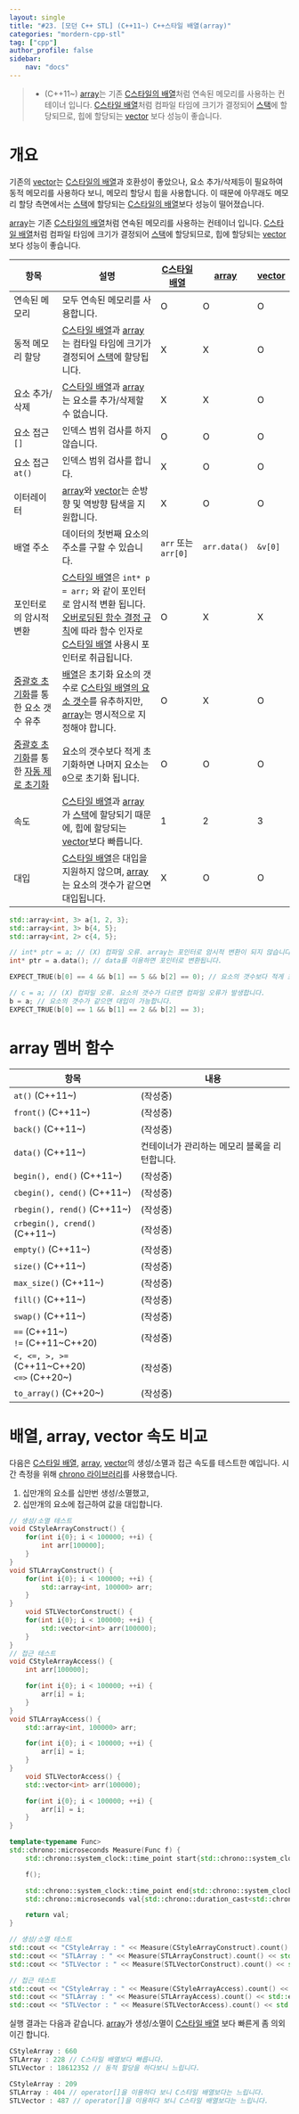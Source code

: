 ```yaml
---
layout: single
title: "#23. [모던 C++ STL] (C++11~) C++스타일 배열(array)"
categories: "mordern-cpp-stl"
tag: ["cpp"]
author_profile: false
sidebar: 
    nav: "docs"
---
```


> * (C++11~) [array](https://tango1202.github.io/mordern-cpp-stl/mordern-cpp-stl-array/)는 기존 [C스타일의 배열](https://tango1202.github.io/classic-cpp-guide/classic-cpp-guide-array/)처럼 연속된 메모리를 사용하는 컨테이너 입니다. [C스타일 배열](https://tango1202.github.io/classic-cpp-guide/classic-cpp-guide-array/)처럼 컴파일 타임에 크기가 결정되어 [스택](https://tango1202.github.io/classic-cpp-guide/classic-cpp-guide-memory-segment/#%EC%8A%A4%ED%83%9D)에 할당되므로, 힙에 할당되는 [vector](https://tango1202.github.io/classic-cpp-stl/classic-cpp-stl-vector/) 보다 성능이 좋습니다.

# 개요

기존의 [vector](https://tango1202.github.io/classic-cpp-stl/classic-cpp-stl-vector/)는 [C스타일의 배열](https://tango1202.github.io/classic-cpp-guide/classic-cpp-guide-array/)과 호환성이 좋았으나, 요소 추가/삭제등이 필요하여 동적 메모리를 사용하다 보니, 메모리 할당시 힙을 사용합니다. 이 때문에 아무래도 메모리 할당 측면에서는 [스택](https://tango1202.github.io/classic-cpp-guide/classic-cpp-guide-memory-segment/#%EC%8A%A4%ED%83%9D)에 할당되는 [C스타일의 배열](https://tango1202.github.io/classic-cpp-guide/classic-cpp-guide-array/)보다 성능이 떨어졌습니다.

[array](https://tango1202.github.io/mordern-cpp-stl/mordern-cpp-stl-array/)는 기존 [C스타일의 배열](https://tango1202.github.io/classic-cpp-guide/classic-cpp-guide-array/)처럼 연속된 메모리를 사용하는 컨테이너 입니다. [C스타일 배열](https://tango1202.github.io/classic-cpp-guide/classic-cpp-guide-array/)처럼 컴파일 타임에 크기가 결정되어 [스택](https://tango1202.github.io/classic-cpp-guide/classic-cpp-guide-memory-segment/#%EC%8A%A4%ED%83%9D)에 할당되므로, 힙에 할당되는 [vector](https://tango1202.github.io/classic-cpp-stl/classic-cpp-stl-vector/) 보다 성능이 좋습니다.

|항목|설명|[C스타일 배열](https://tango1202.github.io/classic-cpp-guide/classic-cpp-guide-array/)|[array](https://tango1202.github.io/mordern-cpp-stl/mordern-cpp-stl-array/)|[vector](https://tango1202.github.io/classic-cpp-stl/classic-cpp-stl-vector/)|
|--|--|--|--|--|
|연속된 메모리|모두 연속된 메모리를 사용합니다.|O|O|O|
|동적 메모리 할당|[C스타일 배열](https://tango1202.github.io/classic-cpp-guide/classic-cpp-guide-array/)과 [array](https://tango1202.github.io/mordern-cpp-stl/mordern-cpp-stl-array/)는 컴타일 타임에 크기가 결정되어 [스택](https://tango1202.github.io/classic-cpp-guide/classic-cpp-guide-memory-segment/#%EC%8A%A4%ED%83%9D)에 할당됩니다.|X|X|O|
|요소 추가/삭제|[C스타일 배열](https://tango1202.github.io/classic-cpp-guide/classic-cpp-guide-array/)과 [array](https://tango1202.github.io/mordern-cpp-stl/mordern-cpp-stl-array/)는 요소를 추가/삭제할 수 없습니다.|X|X|O|
|요소 접근 `[]`|인덱스 범위 검사를 하지 않습니다.|O|O|O|
|요소 접근 `at()`|인덱스 범위 검사를 합니다.|X|O|O|
|이터레이터|[array](https://tango1202.github.io/mordern-cpp-stl/mordern-cpp-stl-array/)와 [vector](https://tango1202.github.io/classic-cpp-stl/classic-cpp-stl-vector/)는 순방향 및 역방향 탐색을 지원합니다.|X|O|O|
|배열 주소|데이터의 첫번째 요소의 주소를 구할 수 있습니다.|`arr` 또는 `arr[0]`|`arr.data()`|`&v[0]`|
|포인터로의 암시적 변환|[C스타일 배열](https://tango1202.github.io/classic-cpp-guide/classic-cpp-guide-array/)은 `int* p = arr;` 와 같이 포인터로 암시적 변환 됩니다.<br/>[오버로딩된 함수 결정 규칙](https://tango1202.github.io/classic-cpp-guide/classic-cpp-guide-function/#%EC%98%A4%EB%B2%84%EB%A1%9C%EB%94%A9%EB%90%9C-%ED%95%A8%EC%88%98-%EA%B2%B0%EC%A0%95-%EA%B7%9C%EC%B9%99)에 따라 함수 인자로 [C스타일 배열](https://tango1202.github.io/classic-cpp-guide/classic-cpp-guide-array/) 사용시 포인터로 취급됩니다.|O|X|X|
|[중괄호 초기화](https://tango1202.github.io/mordern-cpp/mordern-cpp-uniform-initialization/)를 통한 요소 갯수 유추|[배열](https://tango1202.github.io/classic-cpp-guide/classic-cpp-guide-array/)은 초기화 요소의 갯수로 [C스타일 배열의 요소 갯수](https://tango1202.github.io/classic-cpp-guide/classic-cpp-guide-array/#%EB%B0%B0%EC%97%B4-%EC%9A%94%EC%86%8C%EC%9D%98-%EA%B0%AF%EC%88%98)를 유추하지만, [array](https://tango1202.github.io/mordern-cpp-stl/mordern-cpp-stl-array/)는 명시적으로 지정해야 합니다.|O|X|O|
|[중괄호 초기화](https://tango1202.github.io/mordern-cpp/mordern-cpp-uniform-initialization/)를 통한 [자동 제로 초기화](https://tango1202.github.io/classic-cpp-guide/classic-cpp-guide-initialization/#%EC%9E%90%EB%8F%99-%EC%A0%9C%EB%A1%9C-%EC%B4%88%EA%B8%B0%ED%99%94)|요소의 갯수보다 적게 초기화하면 나머지 요소는 `0`으로 초기화 됩니다.|O|O|O|
|속도|[C스타일 배열](https://tango1202.github.io/classic-cpp-guide/classic-cpp-guide-array/)과 [array](https://tango1202.github.io/mordern-cpp-stl/mordern-cpp-stl-array/)가 [스택](https://tango1202.github.io/classic-cpp-guide/classic-cpp-guide-memory-segment/#%EC%8A%A4%ED%83%9D)에 할당되기 때문에, 힙에 할당되는 [vector](https://tango1202.github.io/classic-cpp-stl/classic-cpp-stl-vector/)보다 빠릅니다.|1|2|3|
|대입|[C스타일 배열](https://tango1202.github.io/classic-cpp-guide/classic-cpp-guide-array/)은 대입을 지원하지 않으며, [array](https://tango1202.github.io/mordern-cpp-stl/mordern-cpp-stl-array/)는 요소의 갯수가 같으면 대입됩니다.|X|O|O|


```cpp
std::array<int, 3> a{1, 2, 3};
std::array<int, 3> b{4, 5}; 
std::array<int, 2> c{4, 5};   

// int* ptr = a; // (X) 컴파일 오류. array는 포인터로 암시적 변환이 되지 않습니다.
int* ptr = a.data(); // data를 이용하면 포인터로 변환됩니다.  

EXPECT_TRUE(b[0] == 4 && b[1] == 5 && b[2] == 0); // 요소의 갯수보다 적게 초기화하면 나머지 요소는 0으로 초기화 됩니다.

// c = a; // (X) 컴파일 오류. 요소의 갯수가 다르면 컴파일 오류가 발생합니다.
b = a; // 요소의 갯수가 같으면 대입이 가능합니다.
EXPECT_TRUE(b[0] == 1 && b[1] == 2 && b[2] == 3);
```
# array 멤버 함수

|항목|내용|
|--|--|
|`at()` (C++11~)|(작성중)|
|`front()` (C++11~)|(작성중)|
|`back()` (C++11~)|(작성중)|
|`data()` (C++11~)|컨테이너가 관리하는 메모리 블록을 리턴합니다.|
|`begin(), end()` (C++11~)|(작성중)|
|`cbegin(), cend()` (C++11~)|(작성중)|
|`rbegin(), rend()` (C++11~)|(작성중)|
|`crbegin(), crend()` (C++11~)|(작성중)|
|`empty()` (C++11~)|(작성중)|
|`size()` (C++11~)|(작성중)|
|`max_size()` (C++11~)|(작성중)|
|`fill()` (C++11~)|(작성중)|
|`swap()` (C++11~)|(작성중)|
|`==` (C++11~)<br/>`!=` (C++11~C++20)|(작성중)|
|`<, <=, >, >=` (C++11~C++20)<br/>`<=>` (C++20~)|(작성중)|
|`to_array()` (C++20~)|(작성중)|

# 배열, array, vector 속도 비교

다음은 [C스타일 배열](https://tango1202.github.io/classic-cpp-guide/classic-cpp-guide-array/), [array](https://tango1202.github.io/mordern-cpp-stl/mordern-cpp-stl-array/), [vector](https://tango1202.github.io/classic-cpp-stl/classic-cpp-stl-vector/)의 생성/소멸과 접근 속도를 테스트한 예입니다. 시간 측정을 위해 [chrono 라이브러리](https://tango1202.github.io/mordern-cpp-stl/mordern-cpp-stl-chrono/)를 사용했습니다.

1. 십만개의 요소를 십만번 생성/소멸했고,
2. 십만개의 요소에 접근하여 값을 대입합니다.

```cpp
// 생성/소멸 테스트
void CStyleArrayConstruct() {
    for(int i{0}; i < 100000; ++i) {
        int arr[100000];
    }        
}
void STLArrayConstruct() {
    for(int i{0}; i < 100000; ++i) {
        std::array<int, 100000> arr;
    }        
}
    void STLVectorConstruct() {
    for(int i{0}; i < 100000; ++i) {
        std::vector<int> arr(100000);
    }        
}      
// 접근 테스트
void CStyleArrayAccess() {
    int arr[100000];

    for(int i{0}; i < 100000; ++i) {
        arr[i] = i;
    }        
}
void STLArrayAccess() {
    std::array<int, 100000> arr;

    for(int i{0}; i < 100000; ++i) {
        arr[i] = i;
    }        
}
    void STLVectorAccess() {
    std::vector<int> arr(100000);

    for(int i{0}; i < 100000; ++i) {
        arr[i] = i;
    }        
}  

template<typename Func>
std::chrono::microseconds Measure(Func f) {
    std::chrono::system_clock::time_point start{std::chrono::system_clock::now()};    

    f();

    std::chrono::system_clock::time_point end{std::chrono::system_clock::now()};
    std::chrono::microseconds val{std::chrono::duration_cast<std::chrono::microseconds>(end - start)};

    return val;
}

// 생성/소멸 테스트
std::cout << "CStyleArray : " << Measure(CStyleArrayConstruct).count() << std::endl;
std::cout << "STLArray : " << Measure(STLArrayConstruct).count() << std::endl;
std::cout << "STLVector : " << Measure(STLVectorConstruct).count() << std::endl;

// 접근 테스트
std::cout << "CStyleArray : " << Measure(CStyleArrayAccess).count() << std::endl;
std::cout << "STLArray : " << Measure(STLArrayAccess).count() << std::endl;
std::cout << "STLVector : " << Measure(STLVectorAccess).count() << std::endl;

```

실행 결과는 다음과 같습니다.
[array](https://tango1202.github.io/mordern-cpp-stl/mordern-cpp-stl-array/)가 생성/소멸이 [C스타일 배열](https://tango1202.github.io/classic-cpp-guide/classic-cpp-guide-array/) 보다 빠른게 좀 의외이긴 합니다.

```cpp
CStyleArray : 660
STLArray : 228 // C스타일 배열보다 빠릅니다.
STLVector : 18612352 // 동적 할당을 하다보니 느립니다.

CStyleArray : 209
STLArray : 404 // operator[]을 이용하다 보니 C스타일 배열보다는 느립니다.
STLVector : 487 // operator[]을 이용하다 보니 C스타일 배열보다는 느립니다.
```